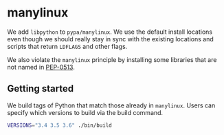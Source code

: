 # manylinux

We add ```libpython``` to ```pypa/manylinux```. We use the default install locations even though we should really stay in sync with the existing locations and scripts that return ```LDFLAGS``` and other flags.

We also violate the ```manylinux``` principle by installing some libraries that are not named in [PEP-0513](https://www.python.org/dev/peps/pep-0513/).

## Getting started
We build tags of Python that match those already in ```manylinux```. Users can specify which versions to build via the build command.

```bash
VERSIONS="3.4 3.5 3.6" ./bin/build
```
